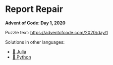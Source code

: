 # Report Repair

**Advent of Code: Day 1, 2020**

Puzzle text: https://adventofcode.com/2020/day/1

Solutions in other languages:

- [🍡 Julia](../../../../julia/2020/01_report_repair)
- [🐍 Python](../../../../python/2020/01_report_repair)
